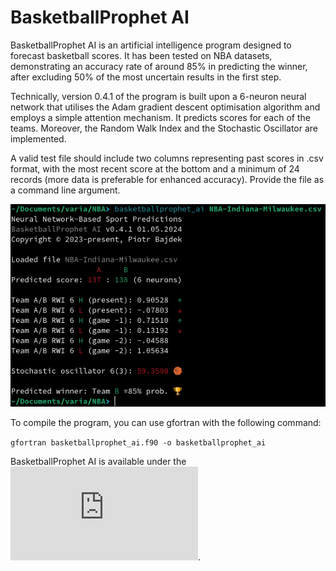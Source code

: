 # BasketballProphet AI

BasketballProphet AI is an artificial intelligence program designed to forecast basketball scores. It has been tested on NBA datasets, demonstrating an accuracy rate of around 85% in predicting the winner, after excluding 50% of the most uncertain results in the first step.

Technically, version 0.4.1 of the program is built upon a 6-neuron neural network that utilises the Adam gradient descent optimisation algorithm and employs a simple attention mechanism. It predicts scores for each of the teams. Moreover, the Random Walk Index and the Stochastic Oscillator are implemented.

A valid test file should include two columns representing past scores in .csv format, with the most recent score at the bottom and a minimum of 24 records (more data is preferable for enhanced accuracy). Provide the file as a command line argument.

![example-1](https://github.com/piotrbajdek/BasketballProphet_AI/blob/main/docs/images/example-1.png?raw=true)

To compile the program, you can use gfortran with the following command:

`gfortran basketballprophet_ai.f90 -o basketballprophet_ai`

BasketballProphet AI is available under the ![BSD 3-Clause No Military License](https://github.com/piotrbajdek/BasketballProphet_AI/blob/main/LICENSE.md).
